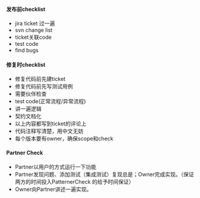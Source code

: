 #### 发布前checklist

* jira ticket 过一遍
* svn change list
* ticket关联code
* test code
* find bugs

#### 修复时checklist

* 修复代码前先建ticket 
* 修复代码前先写测试用例
* 需要伙伴检查
* test code(正常流程/异常流程)
* 讲一遍逻辑
* 契约文档化
* 以上内容都写到ticket的评论上
* 代码注释写清楚，用中文无妨
* 每个版本要有owner，确保scope和check

#### Partner Check

* Partner以用户的方式运行一下功能
* Partner发现问题、添加测试（集成测试）复现总是；Owner完成实现。（保证两方的时间投入PatternerCheck 的给予时间保证）
* Owner向Partner讲述一遍实现。